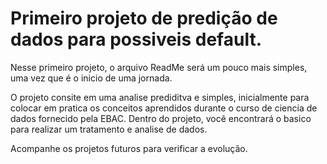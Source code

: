 # Primeiro projeto de predição de dados para possiveis default.


Nesse primeiro projeto, o arquivo ReadMe será um pouco mais simples, uma vez que é o inicio de uma jornada.

O projeto consite em uma analise prediditva e simples, inicialmente para colocar em pratica os conceitos aprendidos durante o curso de ciencia de dados fornecido pela EBAC.
Dentro do projeto, você encontrará o basico para realizar um tratamento e analise de dados.

Acompanhe os projetos futuros para verificar a evolução.
